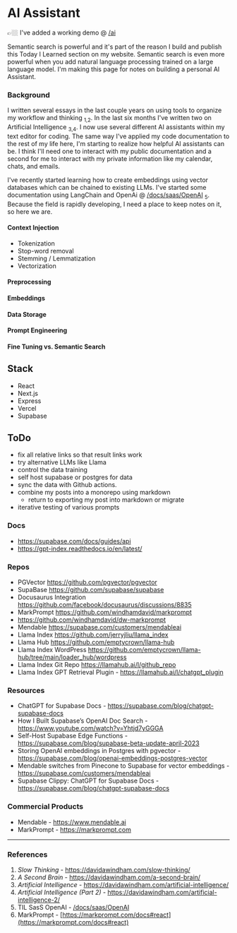 # AI Assistant

👉🏼 I've added a working demo @ [/ai](/ai)

Semantic search is powerful and it's part of the reason I build and publish this Today I Learned section on my website. Semantic search is even more powerful when you add natural language processing trained on a large language model. I'm making this page for notes on building a personal AI Assistant. 



### Background

I written several essays in the last couple years on using tools to organize my workflow and thinking <sub>1,2</sub>. In the last six months I've written two on Artificial Intelligence <sub>3,4</sub>. I now use several different AI assistants within my text editor for coding. The same way I've applied my code documentation to the rest of my life here, I'm starting to realize how helpful AI assistants can be. I think I'll need one to interact with my public documentation and a second for me to interact with my private information like my calendar, chats, and emails.  

I've recently started learning how to create embeddings using vector databases which can be chained to existing LLMs. I've started some documentation using LangChain and OpenAi @ [/docs/saas/OpenAI](/docs/saas/OpenAI) <sub>5</sub>. Because the field is rapidly developing, I need a place to keep notes on it, so here we are. 

#### Context Injection

- Tokenization
- Stop-word removal
- Stemming / Lemmatization
- Vectorization

#### Preprocessing

#### Embeddings

#### Data Storage

#### Prompt Engineering

#### Fine Tuning vs. Semantic Search


## Stack 

- React
- Next.js
- Express
- Vercel
- Supabase


## ToDo

- fix all relative links so that result links work
- try alternative LLMs like Llama
- control the data training 
- self host supabase or postgres for data
- sync the data with Github actions. 
- combine my posts into a monorepo using markdown
  - return to exporting my post into markdown or migrate
- iterative testing of various prompts

### Docs 

- <https://supabase.com/docs/guides/api>
- <https://gpt-index.readthedocs.io/en/latest/>


### Repos 

- PGVector <https://github.com/pgvector/pgvector>
- SupaBase <https://github.com/supabase/supabase>
- Docusaurus Integration <https://github.com/facebook/docusaurus/discussions/8835>
- MarkPrompt <https://github.com/windhamdavid/markprompt>
- <https://github.com/windhamdavid/dw-markprompt>
- Mendable <https://supabase.com/customers/mendableai>
- Llama Index <https://github.com/jerryjliu/llama_index>
- Llama Hub <https://github.com/emptycrown/llama-hub>
- Llama Index WordPress <https://github.com/emptycrown/llama-hub/tree/main/loader_hub/wordpress>
- Llama Index Git Repo <https://llamahub.ai/l/github_repo>
- Llama Index GPT Retrieval Plugin - <https://llamahub.ai/l/chatgpt_plugin>


### Resources

- ChatGPT for Supabase Docs - <https://supabase.com/blog/chatgpt-supabase-docs>
- How I Built Supabase’s OpenAI Doc Search - <https://www.youtube.com/watch?v=Yhtjd7yGGGA>
- Self-Host Supabase Edge Functions - <https://supabase.com/blog/supabase-beta-update-april-2023>
- Storing OpenAI embeddings in Postgres with pgvector - <https://supabase.com/blog/openai-embeddings-postgres-vector>
- Mendable switches from Pinecone to Supabase for vector embeddings - <https://supabase.com/customers/mendableai>
- Supabase Clippy: ChatGPT for Supabase Docs - <https://supabase.com/blog/chatgpt-supabase-docs>

### Commercial Products

- Mendable - <https://www.mendable.ai>
- MarkPrompt - <https://markprompt.com>



---
### References

1. _Slow Thinking_ - <https://davidawindham.com/slow-thinking/>
2. _A Second Brain_ - <https://davidawindham.com/a-second-brain/>
3. _Artificial Intelligence_ - <https://davidawindham.com/artificial-intelligence/>
4. _Artificial Intelligence (Part 2)_ - <https://davidawindham.com/artificial-intelligence-2/>
5. TIL SasS OpenAI - [/docs/saas/OpenAI](/docs/saas/OpenAI)
6. MarkPrompt - [https://markprompt.com/docs#react](https://markprompt.com/docs#react)

